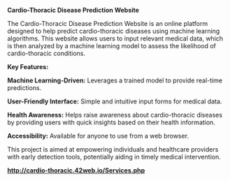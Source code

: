 **Cardio-Thoracic Disease Prediction Website**



The Cardio-Thoracic Disease Prediction Website is an online platform designed to help predict cardio-thoracic diseases using machine learning algorithms. This website allows users to input relevant medical data, which is then analyzed by a machine learning model to assess the likelihood of cardio-thoracic conditions.

**Key Features:**

**Machine Learning-Driven:** Leverages a trained model to provide real-time predictions.

**User-Friendly Interface:** Simple and intuitive input forms for medical data.

**Health Awareness:** Helps raise awareness about cardio-thoracic diseases by providing users with quick insights based on their health information.

**Accessibility:** Available for anyone to use from a web browser.

This project is aimed at empowering individuals and healthcare providers with early detection tools, potentially aiding in timely medical intervention.

**http://cardio-thoracic.42web.io/Services.php**

